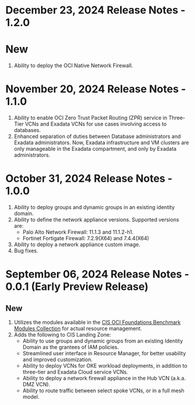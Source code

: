 # December 23, 2024 Release Notes - 1.2.0
# New
1. Ability to deploy the OCI Native Network Firewall.

# November 20, 2024 Release Notes - 1.1.0
1. Ability to enable OCI Zero Trust Packet Routing (ZPR) service in Three-Tier VCNs and Exadata VCNs for use cases involving access to databases.
2. Enhanced separation of duties between Database administrators and Exadata administrators. Now, Exadata infrastructure and VM clusters are only manageable in the Exadata compartment, and only by Exadata administrators.

# October 31, 2024 Release Notes - 1.0.0
1. Ability to deploy groups and dynamic groups in an existing identity domain.
2. Ability to define the network appliance versions. Supported versions are:
    - Palo Alto Network Firewall: 11.1.3 and 11.1.2-h1.
    - Fortinet Fortigate Firewall: 7.2.9(X64) and 7.4.4(X64)
3. Ability to deploy a network appliance custom image.
4. Bug fixes.    


# September 06, 2024 Release Notes - 0.0.1 (Early Preview Release)
## New
1. Utilizes the modules available in the [CIS OCI Foundations Benchmark Modules Collection](./README.md#modules) for actual resource management.
2. Adds the following to CIS Landing Zone:
    - Ability to use groups and dynamic groups from an existing Identity Domain as the grantees of IAM policies.
    - Streamlined user interface in Resource Manager, for better usability and improved customization.
    - Ability to deploy VCNs for OKE workload deployments, in addition to three-tier and Exadata Cloud service VCNs.
    - Ability to deploy a network firewall appliance in the Hub VCN (a.k.a. DMZ VCN).  
    - Ability to route traffic between select spoke VCNs, or in a full mesh model.
